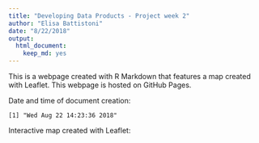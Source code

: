 ```yaml
---
title: "Developing Data Products - Project week 2"
author: "Elisa Battistoni"
date: "8/22/2018"
output: 
  html_document: 
    keep_md: yes
---
```


This is a webpage created with R Markdown that features a map created with Leaflet.
This webpage is hosted on GitHub Pages.

Date and time of document creation:

```
[1] "Wed Aug 22 14:23:36 2018"
```

Interactive map created with Leaflet:
<!--html_preserve--><div id="htmlwidget-c7ed88a356dfcd569cec" style="width:672px;height:480px;" class="leaflet html-widget"></div>
<script type="application/json" data-for="htmlwidget-c7ed88a356dfcd569cec">{"x":{"options":{"crs":{"crsClass":"L.CRS.EPSG3857","code":null,"proj4def":null,"projectedBounds":null,"options":{}}},"calls":[{"method":"addTiles","args":["//{s}.tile.openstreetmap.org/{z}/{x}/{y}.png",null,null,{"minZoom":0,"maxZoom":18,"tileSize":256,"subdomains":"abc","errorTileUrl":"","tms":false,"noWrap":false,"zoomOffset":0,"zoomReverse":false,"opacity":1,"zIndex":1,"detectRetina":false,"attribution":"&copy; <a href=\"http://openstreetmap.org\">OpenStreetMap<\/a> contributors, <a href=\"http://creativecommons.org/licenses/by-sa/2.0/\">CC-BY-SA<\/a>"}]},{"method":"addMarkers","args":[41.543924,12.285448,{"iconUrl":{"data":"https://www.informagiovani-italia.com/colosseo1.jpg","index":0},"iconWidth":28.9782608695652,"iconHeight":31,"iconAnchorX":14.4891304347826,"iconAnchorY":16},null,null,{"interactive":true,"draggable":false,"keyboard":true,"title":"","alt":"","zIndexOffset":0,"opacity":1,"riseOnHover":false,"riseOffset":250},"Roma",null,null,null,null,{"interactive":false,"permanent":false,"direction":"auto","opacity":1,"offset":[0,0],"textsize":"10px","textOnly":false,"className":"","sticky":true},null]},{"method":"addMarkers","args":[40.51468,14.163612,{"iconUrl":{"data":"http://2.citynews-napolitoday.stgy.ovh/~media/original-hi/59187489013853/pizza-14-13.jpg","index":0},"iconWidth":28.9782608695652,"iconHeight":31,"iconAnchorX":14.4891304347826,"iconAnchorY":16},null,null,{"interactive":true,"draggable":false,"keyboard":true,"title":"","alt":"","zIndexOffset":0,"opacity":1,"riseOnHover":false,"riseOffset":250},"Napoli",null,null,null,null,{"interactive":false,"permanent":false,"direction":"auto","opacity":1,"offset":[0,0],"textsize":"10px","textOnly":false,"className":"","sticky":true},null]},{"method":"addMarkers","args":[46.44548,11.74872,{"iconUrl":{"data":"http://archivio.lavocedeltrentino.it/wp-content/uploads/2016/07/orso-buno-con-cuccioli-900x450.jpg","index":0},"iconWidth":28.9782608695652,"iconHeight":31,"iconAnchorX":14.4891304347826,"iconAnchorY":16},null,null,{"interactive":true,"draggable":false,"keyboard":true,"title":"","alt":"","zIndexOffset":0,"opacity":1,"riseOnHover":false,"riseOffset":250},"Trento",null,null,null,null,{"interactive":false,"permanent":false,"direction":"auto","opacity":1,"offset":[0,0],"textsize":"10px","textOnly":false,"className":"","sticky":true},null]},{"method":"addMarkers","args":[48.1351,11.582,{"iconUrl":{"data":"https://cdn.images.dailystar.co.uk/dynamic/162/photos/578000/620x/oktoberfest-549933.jpg","index":0},"iconWidth":28.9782608695652,"iconHeight":31,"iconAnchorX":14.4891304347826,"iconAnchorY":16},null,null,{"interactive":true,"draggable":false,"keyboard":true,"title":"","alt":"","zIndexOffset":0,"opacity":1,"riseOnHover":false,"riseOffset":250},"München",null,null,null,null,{"interactive":false,"permanent":false,"direction":"auto","opacity":1,"offset":[0,0],"textsize":"10px","textOnly":false,"className":"","sticky":true},null]}],"limits":{"lat":[40.51468,48.1351],"lng":[11.582,14.163612]}},"evals":[],"jsHooks":[]}</script><!--/html_preserve-->

